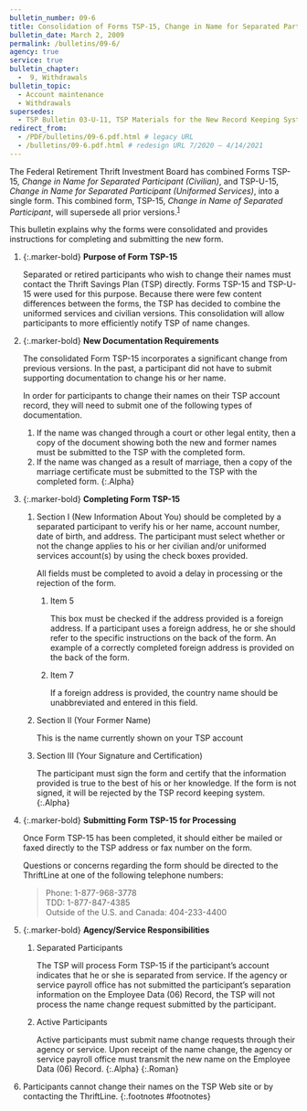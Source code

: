 ```yaml
---
bulletin_number: 09-6
title: Consolidation of Forms TSP-15, Change in Name for Separated Participant (Civilian), and TSP-U-15, Change in Name for Separated Participant (Uniformed Services)
bulletin_date: March 2, 2009
permalink: /bulletins/09-6/
agency: true
service: true
bulletin_chapter:
  -  9, Withdrawals
bulletin_topic:
  - Account maintenance
  - Withdrawals
supersedes:
  - TSP Bulletin 03-U-11, TSP Materials for the New Record Keeping System, dated June 18, 2003
redirect_from:
  - /PDF/bulletins/09-6.pdf.html # legacy URL
  - /bulletins/09-6.pdf.html # redesign URL 7/2020 – 4/14/2021
---
```


The Federal Retirement Thrift Investment Board has combined Forms TSP-15, _Change in Name for Separated Participant (Civilian)_, and TSP-U-15, _Change in Name for Separated Participant (Uniformed Services)_, into a single form. This combined form, TSP-15, _Change in Name of Separated Participant_, will supersede all prior versions.<sup markdown="1">[1](#footnotes)</sup>

This bulletin explains why the forms were consolidated and provides instructions for completing and submitting the new form.

1. {:.marker-bold} **Purpose of Form TSP-15**   

   Separated or retired participants who wish to change their names must contact the Thrift Savings Plan (TSP) directly. Forms TSP-15 and TSP-U-15 were used for this purpose. Because there were few content differences between the forms, the TSP has decided to combine the uniformed services and civilian versions. This consolidation will allow participants to more efficiently notify TSP of name changes.
2. {:.marker-bold} **New Documentation Requirements**  

   The consolidated Form TSP-15 incorporates a significant change from previous versions. In the past, a participant did not have to submit supporting documentation to change his or her name.   

   In order for participants to change their names on their TSP account record, they will need to submit one of the following types of documentation.

   1. If the name was changed through a court or other legal entity, then a copy of the document showing both the new and former names must be submitted to the TSP with the completed form.
   2. If the name was changed as a result of marriage, then a copy of the marriage certificate must be submitted to the TSP with the completed form.
   {:.Alpha}
3. {:.marker-bold} **Completing Form TSP-15**

   1. Section I (New Information About You) should be completed by a separated participant to verify his or her name, account number, date of birth, and address. The participant must select whether or not the change applies to his or her civilian and/or uniformed services account(s) by using the check boxes provided.   

      All fields must be completed to avoid a delay in processing or the rejection of the form.
      1. Item 5   

         This box must be checked if the address provided is a foreign address. If a participant uses a foreign address, he or she should refer to the specific instructions on the back of the form. An example of a correctly completed foreign address is provided on the back of the form.
      2. Item 7   

         If a foreign address is provided, the country name should be unabbreviated and entered in this field.
   2. Section II (Your Former Name)   

      This is the name currently shown on your TSP account
   3. Section III (Your Signature and Certification)   

      The participant must sign the form and certify that the information provided is true to the best of his or her knowledge. If the form is not signed, it will be rejected by the TSP record keeping system.
   {:.Alpha}
4. {:.marker-bold} **Submitting Form TSP-15 for Processing**   

   Once Form TSP-15 has been completed, it should either be mailed or faxed directly to the TSP address or fax number on the form.   

   Questions or concerns regarding the form should be directed to the ThriftLine at one of the following telephone numbers:   

   > Phone: 1-877-968-3778   
   > TDD: 1-877-847-4385   
   > Outside of the U.S. and Canada: 404-233-4400

5. {:.marker-bold} **Agency/Service Responsibilities**

   1. Separated Participants   

      The TSP will process Form TSP-15 if the participant’s account indicates that he or she is separated from service. If the agency or service payroll office has not submitted the participant’s separation information on the Employee Data (06) Record, the TSP will not process the name change request submitted by the participant.
   2. Active Participants   

      Active participants <span class="underline">must</span> submit name change requests through their agency or service. Upon receipt of the name change, the agency or service payroll office must transmit the new name on the Employee Data (06) Record.
   {:.Alpha}
{:.Roman}

1. Participants cannot change their names on the TSP Web site or by contacting the ThriftLine.
{:.footnotes #footnotes}
